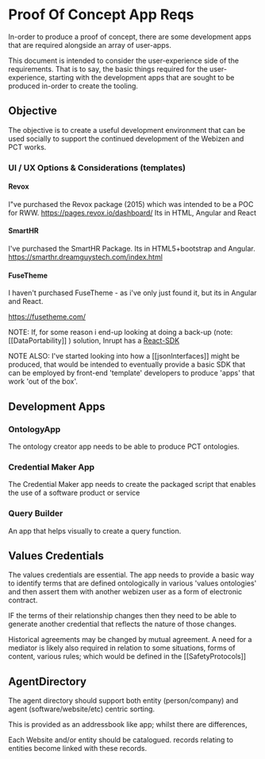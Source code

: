 
# Proof Of Concept App Reqs

In-order to produce a proof of concept, there are some development apps that are required alongside an array of user-apps. 

This document is intended to consider the user-experience side of the requirements.  That is to say, the basic things required for the user-experience, starting with the development apps that are sought to be produced in-order to create the tooling.

## Objective

The objective is to create a useful development environment that can be used socially to support the continued development of the Webizen and PCT works. 

### UI / UX Options & Considerations (templates)

#### Revox
I"ve purchased the Revox package (2015) which was intended to be a POC for RWW.
https://pages.revox.io/dashboard/
Its in HTML, Angular and React

#### SmartHR

I've purchased the SmartHR Package.  Its in HTML5+bootstrap and Angular.
https://smarthr.dreamguystech.com/index.html

#### FuseTheme
I haven't purchased FuseTheme - as i've only just found it, but its in Angular and React.

https://fusetheme.com/

NOTE:  If, for some reason i end-up looking at doing a back-up (note: [[DataPortability]] ) solution, Inrupt has a [React-SDK](https://github.com/inrupt/solid-ui-react)

NOTE ALSO:  I've started looking into how a [[jsonInterfaces]] might be produced, that would be intended to eventually provide a basic SDK that can be employed by front-end 'template' developers to produce 'apps' that work 'out of the box'.



## Development Apps

### OntologyApp

The ontology creator app needs to be able to produce PCT ontologies. 

### Credential Maker App

The Credential Maker app needs to create the packaged script that enables the use of a software product or service

### Query Builder

An app that helps visually to create a query function.

## Values Credentials

The values credentials are essential.  The app needs to provide a basic way to identify terms that are defined ontologically in various 'values ontologies' and then assert them with another webizen user as a form of electronic contract.

IF the terms of their relationship changes then they need to be able to generate another  credential that reflects the nature of those changes.

Historical agreements may be changed by mutual agreement.   A need for a mediator is likely also required in relation to some situations, forms of content, various rules; which would be defined in the [[SafetyProtocols]]


## AgentDirectory

The agent directory should support both entity (person/company) and agent (software/website/etc) centric sorting. 

This is provided as an addressbook like app; whilst there are differences,

Each Website and/or entity should be catalogued.  records relating to entities become linked with these records.  


